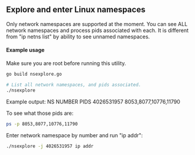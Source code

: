 ## Explore and enter Linux namespaces
Only network namespaces are supported at the moment.
You can see ALL network namespaces and process pids associated with each.
It is different from "ip netns list" by ability to see unnamed namespaces.

#### Example usage
Make sure you are root before running this utility.

```bash
go build nsexplore.go

# List all network namespaces, and pids associated.
./nsexplore
```
Example output:
 NS NUMBER  PIDS
4026531957  8053,8077,10776,11790

To see what those pids are:

```bash
ps -p 8053,8077,10776,11790
```

Enter network namespace by number and run "ip addr":
```bash
./nsexplore -j 4026531957 ip addr
```
